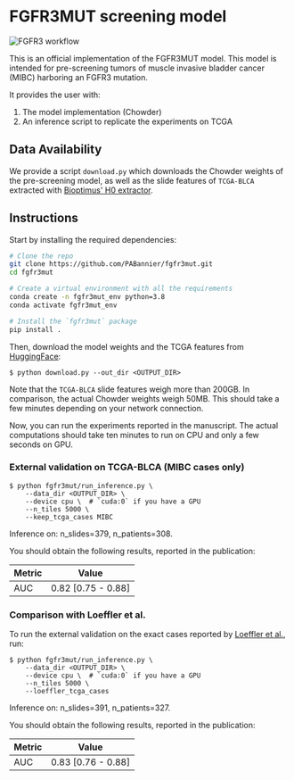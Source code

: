 # FGFR3MUT screening model

![FGFR3 workflow](./assets/figure.png)

This is an official implementation of the FGFR3MUT model. This model is intended for pre-screening tumors of muscle invasive bladder cancer (MIBC) harboring an FGFR3 mutation.

It provides the user with:

1. The model implementation (Chowder)
2. An inference script to replicate the experiments on TCGA

## Data Availability

We provide a script `download.py` which downloads the Chowder weights of the pre-screening model, as well as the slide features of `TCGA-BLCA` extracted with [Bioptimus' H0 extractor](https://github.com/bioptimus/releases/tree/main/models/h-optimus/v0?utm_source=owkin&utm_medium=referral&utm_campaign=h-bioptimus-o).

## Instructions

Start by installing the required dependencies:

```bash
# Clone the repo
git clone https://github.com/PABannier/fgfr3mut.git
cd fgfr3mut

# Create a virtual environment with all the requirements
conda create -n fgfr3mut_env python=3.8
conda activate fgfr3mut_env

# Install the `fgfr3mut` package
pip install .
```

Then, download the model weights and the TCGA features from [HuggingFace](https://huggingface.co/datasets/PABannier/fgfr3mut):

```shell
$ python download.py --out_dir <OUTPUT_DIR>
```

Note that the `TCGA-BLCA` slide features weigh more than 200GB. In comparison, the actual Chowder weights weigh 50MB.
This should take a few minutes depending on your network connection.

Now, you can run the experiments reported in the manuscript. The actual computations should take ten minutes to run on CPU and only a few seconds on GPU.

### External validation on TCGA-BLCA (MIBC cases only)

```shell
$ python fgfr3mut/run_inference.py \
    --data_dir <OUTPUT_DIR> \
    --device cpu \  # `cuda:0` if you have a GPU
    --n_tiles 5000 \
    --keep_tcga_cases MIBC
```

Inference on: n_slides=379, n_patients=308.

You should obtain the following results, reported in the publication:

| Metric      | Value              |
| ----------- | -------------------|
| AUC         | 0.82 [0.75 - 0.88] |

### Comparison with Loeffler et al.

To run the external validation on the exact cases reported by [Loeffler et al.](<https://eu-focus.europeanurology.com/article/S2405-4569(21)00113-9/fulltext>), run:

```shell
$ python fgfr3mut/run_inference.py \
    --data_dir <OUTPUT_DIR> \
    --device cpu \  # `cuda:0` if you have a GPU
    --n_tiles 5000 \
    --loeffler_tcga_cases
```

Inference on: n_slides=391, n_patients=327.

You should obtain the following results, reported in the publication:

| Metric      | Value              |
| ----------- | ------------------ |
| AUC         | 0.83 [0.76 - 0.88] |
